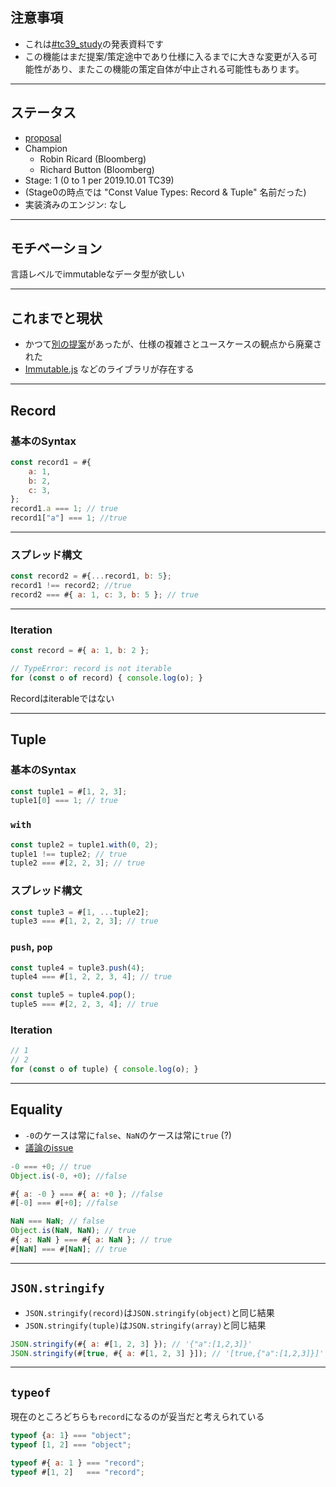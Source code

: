 ## 注意事項
- これは[#tc39_study](https://web-study.connpass.com/event/147538/)の発表資料です
- この機能はまだ提案/策定途中であり仕様に入るまでに大きな変更が入る可能性があり、またこの機能の策定自体が中止される可能性もあります。


---

## ステータス
- [proposal](https://github.com/tc39/proposal-record-tuple)
- Champion
  - Robin Ricard (Bloomberg)
  - Richard Button (Bloomberg)
- Stage: 1 (0 to 1 per 2019.10.01 TC39)
- (Stage0の時点では "Const Value Types: Record & Tuple" 名前だった)
- 実装済みのエンジン: なし

---

## モチベーション
言語レベルでimmutableなデータ型が欲しい

---

## これまでと現状
- かつて[別の提案](https://github.com/sebmarkbage/ecmascript-immutable-data-structures)があったが、仕様の複雑さとユースケースの観点から廃棄された
- [Immutable.js](https://immutable-js.github.io/immutable-js/) などのライブラリが存在する

---

## Record
### 基本のSyntax
```javascript
const record1 = #{
    a: 1,
    b: 2,
    c: 3,
};
record1.a === 1; // true
record1["a"] === 1; //true
```
___

### スプレッド構文
```javascript
const record2 = #{...record1, b: 5};
record1 !== record2; //true
record2 === #{ a: 1, c: 3, b: 5 }; // true
```

---

### Iteration
```javascript
const record = #{ a: 1, b: 2 };

// TypeError: record is not iterable
for (const o of record) { console.log(o); }
```
Recordはiterableではない

---

## Tuple
### 基本のSyntax
```javascript
const tuple1 = #[1, 2, 3];
tuple1[0] === 1; // true
```
### `with`
```javascript
const tuple2 = tuple1.with(0, 2);
tuple1 !== tuple2; // true
tuple2 === #[2, 2, 3]; // true
```
### スプレッド構文
```javascript
const tuple3 = #[1, ...tuple2];
tuple3 === #[1, 2, 2, 3]; // true
```

### `push`, `pop`
```javascript
const tuple4 = tuple3.push(4);
tuple4 === #[1, 2, 2, 3, 4]; // true

const tuple5 = tuple4.pop();
tuple5 === #[2, 2, 3, 4]; // true
```

### Iteration
```javascript
// 1
// 2
for (const o of tuple) { console.log(o); }
```
---

## Equality
- `-0`のケースは常に`false`、`NaN`のケースは常に`true` (?)
- [議論のissue](https://github.com/tc39/proposal-record-tuple/issues/65)

```js
-0 === +0; // true
Object.is(-0, +0); //false

#{ a: -0 } === #{ a: +0 }; //false
#[-0] === #[+0]; //false
```

```js
NaN === NaN; // false
Object.is(NaN, NaN); // true
#{ a: NaN } === #{ a: NaN }; // true
#[NaN] === #[NaN]; // true
```

---

## `JSON.stringify`
- `JSON.stringify(record)`は`JSON.stringify(object)`と同じ結果
- `JSON.stringify(tuple)`は`JSON.stringify(array)`と同じ結果

```js
JSON.stringify(#{ a: #[1, 2, 3] }); // '{"a":[1,2,3]}'
JSON.stringify(#[true, #{ a: #[1, 2, 3] }]); // '[true,{"a":[1,2,3]}]'
```

---

## `typeof`
現在のところどちらも`record`になるのが妥当だと考えられている

```js
typeof {a: 1} === "object";
typeof [1, 2] === "object";

typeof #{ a: 1 } === "record";
typeof #[1, 2]   === "record";
```
